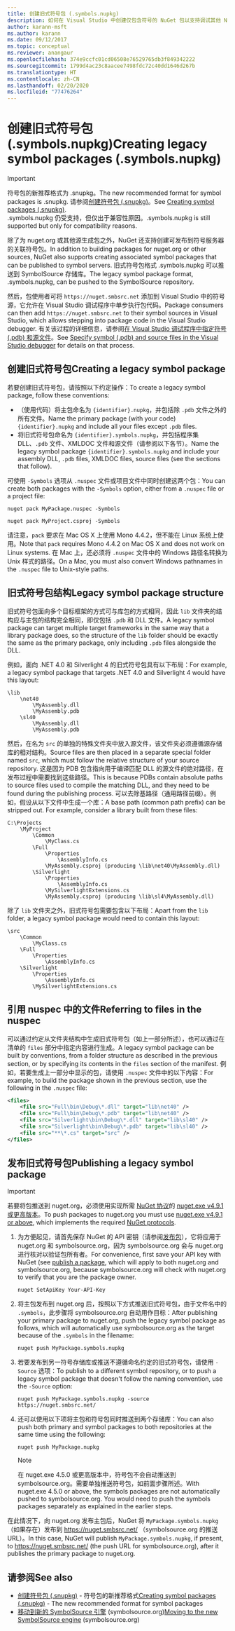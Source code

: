 ```yaml
---
title: 创建旧式符号包 (.symbols.nupkg)
description: 如何在 Visual Studio 中创建仅包含符号的 NuGet 包以支持调试其他 NuGet 包。
author: karann-msft
ms.author: karann
ms.date: 09/12/2017
ms.topic: conceptual
ms.reviewer: anangaur
ms.openlocfilehash: 374e9ccfc01cd06508e76529765db3f849342222
ms.sourcegitcommit: 1799d4ac23c8aacee7498fdc72c40dd1646d267b
ms.translationtype: HT
ms.contentlocale: zh-CN
ms.lasthandoff: 02/20/2020
ms.locfileid: "77476264"
---
```

# <a name="creating-legacy-symbol-packages-symbolsnupkg"></a><span data-ttu-id="cf861-103">创建旧式符号包 (.symbols.nupkg)</span><span class="sxs-lookup"><span data-stu-id="cf861-103">Creating legacy symbol packages (.symbols.nupkg)</span></span>

> [!Important]
> <span data-ttu-id="cf861-104">符号包的新推荐格式为 .snupkg。</span><span class="sxs-lookup"><span data-stu-id="cf861-104">The new recommended format for symbol packages is .snupkg.</span></span> <span data-ttu-id="cf861-105">请参阅[创建符号包 (.snupkg)](Symbol-Packages-snupkg.md)。</span><span class="sxs-lookup"><span data-stu-id="cf861-105">See [Creating symbol packages (.snupkg)](Symbol-Packages-snupkg.md).</span></span> </br>
> <span data-ttu-id="cf861-106">.symbols.nupkg 仍受支持，但仅出于兼容性原因。</span><span class="sxs-lookup"><span data-stu-id="cf861-106">.symbols.nupkg is still supported but only for compatibility reasons.</span></span>

<span data-ttu-id="cf861-107">除了为 nuget.org 或其他源生成包之外，NuGet 还支持创建可发布到符号服务器的关联符号包。</span><span class="sxs-lookup"><span data-stu-id="cf861-107">In addition to building packages for nuget.org or other sources, NuGet also supports creating associated symbol packages that can be published to symbol servers.</span></span> <span data-ttu-id="cf861-108">旧式符号包格式 .symbols.nupkg 可以推送到 SymbolSource 存储库。</span><span class="sxs-lookup"><span data-stu-id="cf861-108">The legacy symbol package format, .symbols.nupkg, can be pushed to the SymbolSource repository.</span></span>

<span data-ttu-id="cf861-109">然后，包使用者可将 `https://nuget.smbsrc.net` 添加到 Visual Studio 中的符号源，它允许在 Visual Studio 调试程序中单步执行包代码。</span><span class="sxs-lookup"><span data-stu-id="cf861-109">Package consumers can then add `https://nuget.smbsrc.net` to their symbol sources in Visual Studio, which allows stepping into package code in the Visual Studio debugger.</span></span> <span data-ttu-id="cf861-110">有关该过程的详细信息，请参阅[在 Visual Studio 调试程序中指定符号 (.pdb) 和源文件](/visualstudio/debugger/specify-symbol-dot-pdb-and-source-files-in-the-visual-studio-debugger)。</span><span class="sxs-lookup"><span data-stu-id="cf861-110">See [Specify symbol (.pdb) and source files in the Visual Studio debugger](/visualstudio/debugger/specify-symbol-dot-pdb-and-source-files-in-the-visual-studio-debugger) for details on that process.</span></span>

## <a name="creating-a-legacy-symbol-package"></a><span data-ttu-id="cf861-111">创建旧式符号包</span><span class="sxs-lookup"><span data-stu-id="cf861-111">Creating a legacy symbol package</span></span>

<span data-ttu-id="cf861-112">若要创建旧式符号包，请按照以下约定操作：</span><span class="sxs-lookup"><span data-stu-id="cf861-112">To create a legacy symbol package, follow these conventions:</span></span>

- <span data-ttu-id="cf861-113">（使用代码）将主包命名为 `{identifier}.nupkg`，并包括除 `.pdb` 文件之外的所有文件。</span><span class="sxs-lookup"><span data-stu-id="cf861-113">Name the primary package (with your code) `{identifier}.nupkg` and include all your files except `.pdb` files.</span></span>
- <span data-ttu-id="cf861-114">将旧式符号包命名为 `{identifier}.symbols.nupkg`，并包括程序集 DLL、`.pdb` 文件、XMLDOC 文件和源文件（请参阅以下各节）。</span><span class="sxs-lookup"><span data-stu-id="cf861-114">Name the legacy symbol package `{identifier}.symbols.nupkg` and include your assembly DLL, `.pdb` files, XMLDOC files, source files (see the sections that follow).</span></span>

<span data-ttu-id="cf861-115">可使用 `-Symbols` 选项从 `.nuspec` 文件或项目文件中同时创建这两个包：</span><span class="sxs-lookup"><span data-stu-id="cf861-115">You can create both packages with the `-Symbols` option, either from a `.nuspec` file or a project file:</span></span>

```cli
nuget pack MyPackage.nuspec -Symbols

nuget pack MyProject.csproj -Symbols
```

<span data-ttu-id="cf861-116">请注意，`pack` 要求在 Mac OS X 上使用 Mono 4.4.2，但不能在 Linux 系统上使用。</span><span class="sxs-lookup"><span data-stu-id="cf861-116">Note that `pack` requires Mono 4.4.2 on Mac OS X and does not work on Linux systems.</span></span> <span data-ttu-id="cf861-117">在 Mac 上，还必须将 `.nuspec` 文件中的 Windows 路径名转换为 Unix 样式的路径。</span><span class="sxs-lookup"><span data-stu-id="cf861-117">On a Mac, you must also convert Windows pathnames in the `.nuspec` file to Unix-style paths.</span></span>

## <a name="legacy-symbol-package-structure"></a><span data-ttu-id="cf861-118">旧式符号包结构</span><span class="sxs-lookup"><span data-stu-id="cf861-118">Legacy symbol package structure</span></span>

<span data-ttu-id="cf861-119">旧式符号包面向多个目标框架的方式可与库包的方式相同，因此 `lib` 文件夹的结构应与主包的结构完全相同，即仅包括 `.pdb` 和 DLL 文件。</span><span class="sxs-lookup"><span data-stu-id="cf861-119">A legacy symbol package can target multiple target frameworks in the same way that a library package does, so the structure of the `lib` folder should be exactly the same as the primary package, only including `.pdb` files alongside the DLL.</span></span>

<span data-ttu-id="cf861-120">例如，面向 .NET 4.0 和 Silverlight 4 的旧式符号包具有以下布局：</span><span class="sxs-lookup"><span data-stu-id="cf861-120">For example, a legacy symbol package that targets .NET 4.0 and Silverlight 4 would have this layout:</span></span>

    \lib
        \net40
            \MyAssembly.dll
            \MyAssembly.pdb
        \sl40
            \MyAssembly.dll
            \MyAssembly.pdb

<span data-ttu-id="cf861-121">然后，在名为 `src` 的单独的特殊文件夹中放入源文件，该文件夹必须遵循源存储库的相对结构。</span><span class="sxs-lookup"><span data-stu-id="cf861-121">Source files are then placed in a separate special folder named `src`, which must follow the relative structure of your source repository.</span></span> <span data-ttu-id="cf861-122">这是因为 PDB 包含指向用于编译匹配 DLL 的源文件的绝对路径，在发布过程中需要找到这些路径。</span><span class="sxs-lookup"><span data-stu-id="cf861-122">This is because PDBs contain absolute paths to source files used to compile the matching DLL, and they need to be found during the publishing process.</span></span> <span data-ttu-id="cf861-123">可以去除基路径（通用路径前缀）。例如，假设从以下文件中生成一个库：</span><span class="sxs-lookup"><span data-stu-id="cf861-123">A base path (common path prefix) can be stripped out. For example, consider a library built from these files:</span></span>

    C:\Projects
        \MyProject
            \Common
                \MyClass.cs
            \Full
                \Properties
                    \AssemblyInfo.cs
                \MyAssembly.csproj (producing \lib\net40\MyAssembly.dll)
            \Silverlight
                \Properties
                    \AssemblyInfo.cs
                \MySilverlightExtensions.cs
                \MyAssembly.csproj (producing \lib\sl4\MyAssembly.dll)

<span data-ttu-id="cf861-124">除了 `lib` 文件夹之外，旧式符号包需要包含以下布局：</span><span class="sxs-lookup"><span data-stu-id="cf861-124">Apart from the `lib` folder, a legacy symbol package would need to contain this layout:</span></span>

    \src
        \Common
            \MyClass.cs
        \Full
            \Properties
                \AssemblyInfo.cs
        \Silverlight
            \Properties
                \AssemblyInfo.cs
            \MySilverlightExtensions.cs

## <a name="referring-to-files-in-the-nuspec"></a><span data-ttu-id="cf861-125">引用 nuspec 中的文件</span><span class="sxs-lookup"><span data-stu-id="cf861-125">Referring to files in the nuspec</span></span>

<span data-ttu-id="cf861-126">可以通过约定从文件夹结构中生成旧式符号包（如上一部分所述），也可以通过在清单的 `files` 部分中指定内容进行生成。</span><span class="sxs-lookup"><span data-stu-id="cf861-126">A legacy symbol package can be built by conventions, from a folder structure as described in the previous section, or by specifying its contents in the `files` section of the manifest.</span></span> <span data-ttu-id="cf861-127">例如，若要生成上一部分中显示的包，请使用 `.nuspec` 文件中的以下内容：</span><span class="sxs-lookup"><span data-stu-id="cf861-127">For example, to build the package shown in the previous section, use the following in the `.nuspec` file:</span></span>

```xml
<files>
    <file src="Full\bin\Debug\*.dll" target="lib\net40" />
    <file src="Full\bin\Debug\*.pdb" target="lib\net40" />
    <file src="Silverlight\bin\Debug\*.dll" target="lib\sl40" />
    <file src="Silverlight\bin\Debug\*.pdb" target="lib\sl40" />
    <file src="**\*.cs" target="src" />
</files>
```

## <a name="publishing-a-legacy-symbol-package"></a><span data-ttu-id="cf861-128">发布旧式符号包</span><span class="sxs-lookup"><span data-stu-id="cf861-128">Publishing a legacy symbol package</span></span>

> [!Important]
> <span data-ttu-id="cf861-129">若要将包推送到 nuget.org，必须使用实现所需 [NuGet 协议](../api/nuget-protocols.md)的 [nuget.exe v4.9.1 或更高版本](https://www.nuget.org/downloads)。</span><span class="sxs-lookup"><span data-stu-id="cf861-129">To push packages to nuget.org you must use [nuget.exe v4.9.1 or above](https://www.nuget.org/downloads), which implements the required [NuGet protocols](../api/nuget-protocols.md).</span></span>

1. <span data-ttu-id="cf861-130">为方便起见，请首先保存 NuGet 的 API 密钥（请参阅[发布包](../nuget-org/publish-a-package.md)），它将应用于 nuget.org 和 symbolsource.org，因为 symbolsource.org 会与 nuget.org 进行核对以验证包所有者。</span><span class="sxs-lookup"><span data-stu-id="cf861-130">For convenience, first save your API key with NuGet (see [publish a package](../nuget-org/publish-a-package.md), which will apply to both nuget.org and symbolsource.org, because symbolsource.org will check with nuget.org to verify that you are the package owner.</span></span>

    ```cli
    nuget SetApiKey Your-API-Key
    ```

2. <span data-ttu-id="cf861-131">将主包发布到 nuget.org 后，按照以下方式推送旧式符号包，由于文件名中的 `.symbols`，此步骤将 symbolsource.org 自动用作目标：</span><span class="sxs-lookup"><span data-stu-id="cf861-131">After publishing your primary package to nuget.org, push the legacy symbol package as follows, which will automatically use symbolsource.org as the target because of the `.symbols` in the filename:</span></span>

    ```cli
    nuget push MyPackage.symbols.nupkg
    ```

3. <span data-ttu-id="cf861-132">若要发布到另一符号存储库或推送不遵循命名约定的旧式符号包，请使用 `-Source` 选项：</span><span class="sxs-lookup"><span data-stu-id="cf861-132">To publish to a different symbol repository, or to push a legacy symbol package that doesn't follow the naming convention, use the `-Source` option:</span></span>

    ```cli
    nuget push MyPackage.symbols.nupkg -source https://nuget.smbsrc.net/
    ```

4. <span data-ttu-id="cf861-133">还可以使用以下项将主包和符号包同时推送到两个存储库：</span><span class="sxs-lookup"><span data-stu-id="cf861-133">You can also push both primary and symbol packages to both repositories at the same time using the following:</span></span>

    ```cli
    nuget push MyPackage.nupkg
    ```

   > [!Note]
   > <span data-ttu-id="cf861-134">在 nuget.exe 4.5.0 或更高版本中，符号包不会自动推送到 symbolsource.org。需要单独推送符号包，如前面步骤所述。</span><span class="sxs-lookup"><span data-stu-id="cf861-134">With nuget.exe 4.5.0 or above, the symbols packages are not automatically pushed to symbolsource.org. You would need to push the symbols packages separately as explained in the earlier steps.</span></span>
   
<span data-ttu-id="cf861-135">在此情况下，向 nuget.org 发布主包后，NuGet 将 `MyPackage.symbols.nupkg`（如果存在）发布到 https://nuget.smbsrc.net/ （symbolsource.org 的推送 URL）。</span><span class="sxs-lookup"><span data-stu-id="cf861-135">In this case, NuGet will publish `MyPackage.symbols.nupkg`, if present, to https://nuget.smbsrc.net/ (the push URL for symbolsource.org), after it publishes the primary package to nuget.org.</span></span>

## <a name="see-also"></a><span data-ttu-id="cf861-136">请参阅</span><span class="sxs-lookup"><span data-stu-id="cf861-136">See also</span></span>

* <span data-ttu-id="cf861-137">[创建符号包 (.snupkg)](Symbol-Packages-snupkg.md) - 符号包的新推荐格式</span><span class="sxs-lookup"><span data-stu-id="cf861-137">[Creating symbol packages (.snupkg)](Symbol-Packages-snupkg.md) - The new recommended format for symbol packages</span></span>
* <span data-ttu-id="cf861-138">[移动到新的 SymbolSource 引擎](https://tripleemcoder.com/2015/10/04/moving-to-the-new-symbolsource-engine/) (symbolsource.org)</span><span class="sxs-lookup"><span data-stu-id="cf861-138">[Moving to the new SymbolSource engine](https://tripleemcoder.com/2015/10/04/moving-to-the-new-symbolsource-engine/) (symbolsource.org)</span></span>
